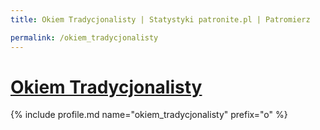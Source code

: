 ```yaml
---
title: Okiem Tradycjonalisty | Statystyki patronite.pl | Patromierz

permalink: /okiem_tradycjonalisty
---
```


# [Okiem Tradycjonalisty](https://patronite.pl/okiem_tradycjonalisty)

{% include profile.md name="okiem_tradycjonalisty" prefix="o" %}
